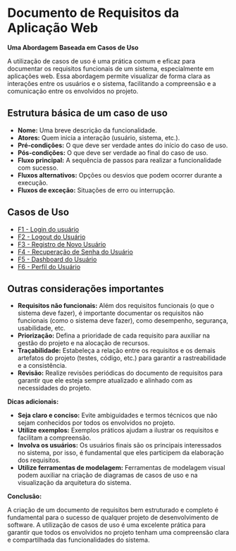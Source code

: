 # Documento de Requisitos da Aplicação Web 

**Uma Abordagem Baseada em Casos de Uso**

A utilização de casos de uso é uma prática comum e eficaz para documentar os requisitos funcionais de um sistema, especialmente em aplicações web. Essa abordagem permite visualizar de forma clara as interações entre os usuários e o sistema, facilitando a compreensão e a comunicação entre os envolvidos no projeto.

## Estrutura básica de um caso de uso

* **Nome:** Uma breve descrição da funcionalidade.
* **Atores:** Quem inicia a interação (usuário, sistema, etc.).
* **Pré-condições:** O que deve ser verdade antes do início do caso de uso.
* **Pós-condições:** O que deve ser verdade ao final do caso de uso.
* **Fluxo principal:** A sequência de passos para realizar a funcionalidade com sucesso.
* **Fluxos alternativos:** Opções ou desvios que podem ocorrer durante a execução.
* **Fluxos de exceção:** Situações de erro ou interrupção.


## Casos de Uso
- [F1 - Login do usuário](https://github.com/armandossrecife/myapp/blob/main/docs/requisitos/casos_de_uso/f1.md)
- [F2 - Logout do Usuário](https://github.com/armandossrecife/myapp/blob/main/docs/requisitos/casos_de_uso/f2.md)
- [F3 - Registro de Novo Usuário](https://github.com/armandossrecife/myapp/blob/main/docs/requisitos/casos_de_uso/f3.md)
- [F4 - Recuperação de Senha do Usuário](https://github.com/armandossrecife/myapp/blob/main/docs/requisitos/casos_de_uso/f4.md)
- [F5 - Dashboard do Usuário](https://github.com/armandossrecife/myapp/blob/main/docs/requisitos/casos_de_uso/f5.md)
- [F6 - Perfil do Usuário](https://github.com/armandossrecife/myapp/blob/main/docs/requisitos/casos_de_uso/f6.md)

## Outras considerações importantes

* **Requisitos não funcionais:** Além dos requisitos funcionais (o que o sistema deve fazer), é importante documentar os requisitos não funcionais (como o sistema deve fazer), como desempenho, segurança, usabilidade, etc.
* **Priorização:** Defina a prioridade de cada requisito para auxiliar na gestão do projeto e na alocação de recursos.
* **Traçabilidade:** Estabeleça a relação entre os requisitos e os demais artefatos do projeto (testes, código, etc.) para garantir a rastreabilidade e a consistência.
* **Revisão:** Realize revisões periódicas do documento de requisitos para garantir que ele esteja sempre atualizado e alinhado com as necessidades do projeto.

**Dicas adicionais:**

* **Seja claro e conciso:** Evite ambiguidades e termos técnicos que não sejam conhecidos por todos os envolvidos no projeto.
* **Utilize exemplos:** Exemplos práticos ajudam a ilustrar os requisitos e facilitam a compreensão.
* **Involva os usuários:** Os usuários finais são os principais interessados no sistema, por isso, é fundamental que eles participem da elaboração dos requisitos.
* **Utilize ferramentas de modelagem:** Ferramentas de modelagem visual podem auxiliar na criação de diagramas de casos de uso e na visualização da arquitetura do sistema.

**Conclusão:**

A criação de um documento de requisitos bem estruturado e completo é fundamental para o sucesso de qualquer projeto de desenvolvimento de software. A utilização de casos de uso é uma excelente prática para garantir que todos os envolvidos no projeto tenham uma compreensão clara e compartilhada das funcionalidades do sistema.